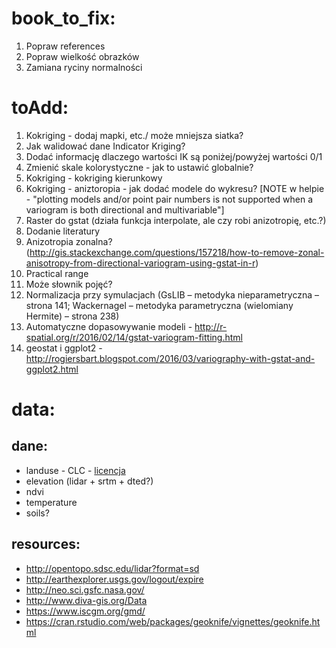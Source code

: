 # book_to_fix:
1. Popraw references
1. Popraw wielkość obrazków
1. Zamiana ryciny normalności


# toAdd:
1. Kokriging - dodaj mapki, etc./ może mniejsza siatka?
1. Jak walidować dane Indicator Kriging?
2. Dodać informację dlaczego wartości  IK są poniżej/powyżej wartości 0/1
3. Zmienić skale kolorystyczne - jak to ustawić globalnie?
4. Kokriging - kokriging kierunkowy
5. Kokriging - aniztoropia - jak dodać modele do wykresu? [NOTE w helpie - "plotting models and/or point pair numbers is not supported when a variogram is both directional and multivariable"]
6. Raster do gstat (działa funkcja interpolate, ale czy robi anizotropię, etc.?)
8. Dodanie literatury
9. Anizotropia zonalna? (http://gis.stackexchange.com/questions/157218/how-to-remove-zonal-anisotropy-from-directional-variogram-using-gstat-in-r)
10. Practical range
11. Może słownik pojęć?
12. Normalizacja przy symulacjach (GsLIB – metodyka nieparametryczna – strona 141; Wackernagel – metodyka parametryczna (wielomiany Hermite) –   strona 238)
13. Automatyczne dopasowywanie modeli - http://r-spatial.org/r/2016/02/14/gstat-variogram-fitting.html
14. geostat i ggplot2 - http://rogiersbart.blogspot.com/2016/03/variography-with-gstat-and-ggplot2.html

# data:

## dane:
- landuse - CLC - [licencja](http://wiki.openstreetmap.org/wiki/Corine_Land_Cover)
- elevation (lidar + srtm + dted?)
- ndvi
- temperature
- soils?

## resources:
- http://opentopo.sdsc.edu/lidar?format=sd
- http://earthexplorer.usgs.gov/logout/expire 
- http://neo.sci.gsfc.nasa.gov/
- http://www.diva-gis.org/Data
- https://www.iscgm.org/gmd/
- https://cran.rstudio.com/web/packages/geoknife/vignettes/geoknife.html